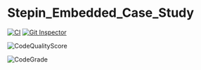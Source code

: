 # Stepin_Embedded_Case_Study
[![CI](https://github.com/Prawalika13/Stepin_Embedded_Case_Study/actions/workflows/build.yml/badge.svg)](https://github.com/Prawalika13/Stepin_Embedded_Case_Study/actions/workflows/build.yml)
[![Git Inspector](https://github.com/Prawalika13/Stepin_Embedded_Case_Study/actions/workflows/gitinspector.yml/badge.svg)](https://github.com/Prawalika13/Stepin_Embedded_Case_Study/actions/workflows/gitinspector.yml)

![CodeQualityScore](https://www.code-inspector.com/project/27885/score/svg)

![CodeGrade](https://www.code-inspector.com/project/27885/status/svg)
